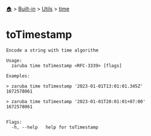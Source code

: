 <!--startTocHeader-->
[🏠](../../../README.md) > [Built-in](../../README.md) > [Utils](../README.md) > [time](README.md)
# toTimestamp
<!--endTocHeader-->

```
Encode a string with time algorithm

Usage:
  zaruba time toTimestamp <RFC-3339> [flags]

Examples:

> zaruba time toTimestamp '2023-01-01T13:01:01.345Z'
1672578061

> zaruba time toTimestamp '2023-01-01T20:01:01+07:00'
1672578061


Flags:
  -h, --help   help for toTimestamp

```

<!--startTocSubtopic-->
<!--endTocSubtopic-->